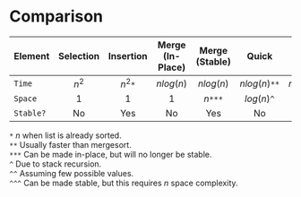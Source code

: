 # Comparison

| Element   | Selection | Insertion | Merge (In-Place) | Merge (Stable) |     Quick     |   Heap    | Counting |
| :-------- | :-------: | :-------: | :--------------: | :------------: | :-----------: | :-------: | :------: |
| `Time`    |   $n^2$   | $n^2$`*`  |    $nlog(n)$     |   $nlog(n)$    | $nlog(n)$`**` | $nlog(n)$ |   $n$    |
| `Space`   |    $1$    |    $1$    |       $1$        |    $n$`***`    |  $log(n)$`^`  |    $1$    | $1$`^^`  |
| `Stable?` |    No     |    Yes    |        No        |      Yes       |      No       |    No     | No`^^^`  |

`*` $n$ when list is already sorted.  
`**` Usually faster than mergesort.  
`***` Can be made in-place, but will no longer be stable.  
`^` Due to stack recursion.  
`^^` Assuming few possible values.  
`^^^` Can be made stable, but this requires $n$ space complexity.
